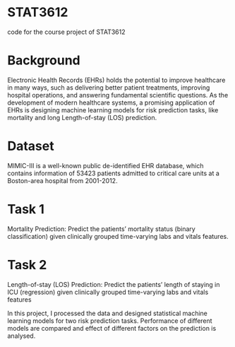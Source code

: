 # STAT3612

code for the course project of STAT3612

# Background 
Electronic Health Records (EHRs) holds the potential to improve healthcare in many ways, such as delivering better patient treatments, improving hospital operations, and answering fundamental scientific questions. As the development of modern healthcare systems, a promising application of EHRs is designing machine learning models
for risk prediction tasks, like mortality and long Length-of-stay (LOS) prediction. 

# Dataset
MIMIC-III is a well-known public de-identified EHR database, which contains information of 53423 patients admitted to critical care units at a Boston-area hospital from 2001-2012.

# Task 1
Mortality Prediction: Predict the patients’ mortality status (binary classification) given clinically grouped time-varying labs and
vitals features.

# Task 2
Length-of-stay (LOS) Prediction: Predict the patients’ length of staying in ICU (regression) given clinically grouped time-varying labs and
vitals features

In this project, I processed the data and designed statistical machine learning models for two risk prediction tasks. Performance of different models are compared and effect of different factors on the prediction is analysed.
